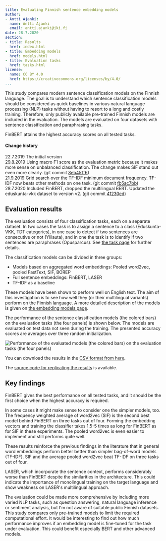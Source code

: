 ```yaml
---
title: Evaluating Finnish sentence embedding models
author:
- Antti Ajanki:
  name: Antti Ajanki
  email: antti.ajanki@iki.fi
date: 28.7.2020
section:
- title: Results
  href: index.html
- title: Embedding models
  href: models.html
- title: Evaluation tasks
  href: tasks.html
license:
  name: CC BY 4.0
  href: https://creativecommons.org/licenses/by/4.0/
...
```


This study compares modern sentence classification models on the
Finnish language. The goal is to understand which sentence
classification models should be considered as quick baselines in
various natural language processing (NLP) tasks without having to
resort to a long and costly training. Therefore, only publicly
available pre-trained Finnish models are included in the evaluation.
The models are evaluated on four datasets with sentence classification
and paraphrasing tasks.

FinBERT attains the highest accuracy scores on all tested tasks.

#### Change history

22.7.2019 The initial version\
29.8.2019 Using macro F1 score as the evaluation metric because it
makes more sense on unbalanced classification. The change makes SIF
stand out even more clearly. (git commit
[8eb451f6](https://github.com/aajanki/fi-sentence-embeddings-eval/tree/8eb451f6db888af6c48e931109d6d2ee0cd56ea0))\
21.9.2019 Grid search over the TF-IDF minimum document frequency.
TF-IDF now beats other methods on one task. (git commit
[fb5ac7bb](https://github.com/aajanki/fi-sentence-embeddings-eval/tree/fb5ac7bba3da7b18db444d476757cfc2363b344e))\
28.7.2020 Included FinBERT, dropped the multilingual BERT. Updated the eduskunta-vkk dataset to version v2. (git commit [41230ed](https://github.com/aajanki/fi-sentence-embeddings-eval/tree/41230ed79e84e660e9674b2b1279023df9ff23f4))

## Evaluation results

The evaluation consists of four classification tasks, each on a
separate dataset. In two cases the task is to assign a sentence to a
class (Eduskunta-VKK, TDT categories), in one case to detect if two
sentences are consecutive or not (Ylilauta), and in one the task is to
identify if two sentences are paraphrases (Opusparcus). See [the task
page](tasks.html) for further details.

The classification models can be divided in three groups:

* Models based on aggregated word embeddings: Pooled word2vec, pooled FastText, SIF, BOREP
* Full sentence embeddings: FinBERT, LASER
* TF-IDF as a baseline

These models have been shown to perform well on English text. The aim
of this investigation is to see how well they (or their multilingual
variants) perform on the Finnish language. A more detailed description
of the models is given on [the embedding models page](models.html).

The performance of the sentence classification models (the colored
bars) on the evaluation tasks (the four panels) is shown below. The
models are evaluated on test data not seen during the training. The
presented accuracy scores are averages over three random
initialization.

![Performance of the evaluated models (the colored bars) on the
evaluation tasks (the four panels)](images/scores.svg)

You can download the results in the [CSV format from
here](https://github.com/aajanki/fi-sentence-embeddings-eval/blob/master/scores/scores.csv).

The [source code for replicating the
results](https://github.com/aajanki/fi-sentence-embeddings-eval) is
available.

## Key findings

FinBERT gives the best performance on all tested tasks, and it should
be the first choice when the highest accuracy is required.

In some cases it might make sense to consider one the simpler models,
too. The frequency weighted average of word2vec (SIF) is the second
best model behind FinBERT on three tasks out of four. Forming the
embedding vectors and training the classifier takes 1.5-5 times as
long for FinBERT as for SIF in these experiments. The pooled word2vec
is even easier to implement and still performs quite well.

These results reinforce the previous findings in the literature that
in general word embeddings perform better better than simpler
bag-of-word models (TF-IDF). SIF and the average pooled word2vec beat
TF-IDF on three tasks out of four.

LASER, which incorporate the sentence context, performs considerably
worse than FinBERT despite the similarities in the architecture. This
could indicate the importance of monolingual training on the target
language and show weakness on LASER's multilingual approach.

The evaluation could be made more comprehensive by including more
varied NLP tasks, such as question answering, natural language
inference or sentiment analysis, but I'm not aware of suitable public
Finnish datasets. This study compares only pre-trained models to limit
the required computational effort. It would be interesting to find out
how much performance improves if an embedding model is fine-tuned for
the task under evaluation. This could benefit especially BERT and
other advanced models.
